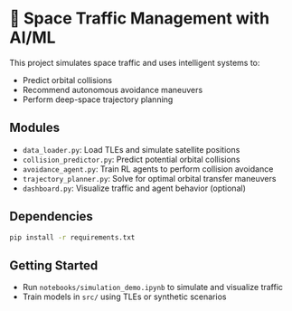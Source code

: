 # 🚀 Space Traffic Management with AI/ML

This project simulates space traffic and uses intelligent systems to:
- Predict orbital collisions
- Recommend autonomous avoidance maneuvers
- Perform deep-space trajectory planning

## Modules

- `data_loader.py`: Load TLEs and simulate satellite positions
- `collision_predictor.py`: Predict potential orbital collisions
- `avoidance_agent.py`: Train RL agents to perform collision avoidance
- `trajectory_planner.py`: Solve for optimal orbital transfer maneuvers
- `dashboard.py`: Visualize traffic and agent behavior (optional)

## Dependencies

```bash
pip install -r requirements.txt
```

## Getting Started

- Run `notebooks/simulation_demo.ipynb` to simulate and visualize traffic
- Train models in `src/` using TLEs or synthetic scenarios
